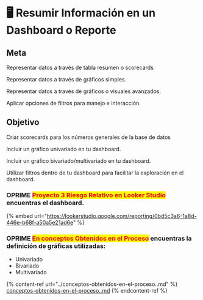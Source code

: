 # 🖥 Resumir Información en un Dashboard o Reporte

## Meta

Representar datos a través de tabla resumen o scorecards

Representar datos a través de gráficos simples.

Representar datos a través de gráficos o visuales avanzados.

Aplicar opciones de filtros para manejo e interacción.

## Objetivo

Criar scorecards para los números generales de la base de datos

Incluir un gráfico univariado en tu dashboard.

Incluir un gráfico bivariado/multivariado en tu dashboard.

Utilizar filtros dentro de tu dashboard para facilitar la exploración en el dashboard.



### OPRIME <mark style="color:red;">Proyecto 3 Riesgo Relativo en Looker Studio</mark> encuentras el dashboard.

{% embed url="https://lookerstudio.google.com/reporting/0bd5c3a6-1a8d-446e-b68f-a50a5e21ad6e" %}

### OPRIME <mark style="color:red;">En conceptos Obtenidos en el Proceso</mark> encuentras la definición de gráficas utilizadas:

* Univariado
* Bivariado
* Multivariado

{% content-ref url="../conceptos-obtenidos-en-el-proceso..md" %}
[conceptos-obtenidos-en-el-proceso..md](../conceptos-obtenidos-en-el-proceso..md)
{% endcontent-ref %}
